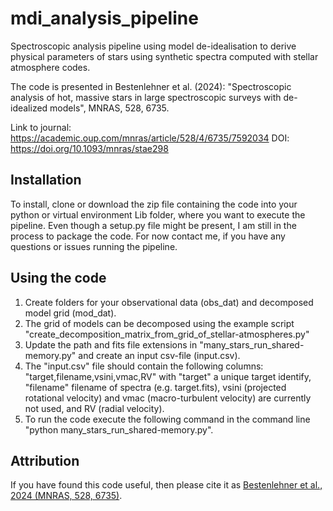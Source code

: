 # mdi_analysis_pipeline
Spectroscopic analysis pipeline using model de-idealisation to derive physical parameters of stars using synthetic spectra computed with stellar atmosphere codes.

The code is presented in Bestenlehner et al. (2024): "Spectroscopic analysis of hot, massive stars in large spectroscopic surveys with de-idealized models", MNRAS, 528, 6735.

Link to journal: https://academic.oup.com/mnras/article/528/4/6735/7592034
DOI: https://doi.org/10.1093/mnras/stae298

## Installation

To install, clone or download the zip file containing the code into your python or virtual environment Lib folder, where you want to execute the pipeline. Even though a setup.py file might be present, I am still in the process to package the code. For now contact me, if you have any questions or issues running the pipeline. 

## Using the code

1. Create folders for your observational data (obs_dat) and decomposed model grid (mod_dat).  
2. The grid of models can be decomposed using the example script "create_decomposition_matrix_from_grid_of_stellar-atmospheres.py"
3. Update the path and fits file extensions in "many_stars_run_shared-memory.py" and create an input csv-file (input.csv).
4. The "input.csv" file should contain the following columns: "target,filename,vsini,vmac,RV" with "target" a unique target identify, "filename" filename of spectra (e.g. target.fits), vsini (projected rotational velocity) and vmac (macro-turbulent velocity) are currently not used, and RV (radial velocity).
5. To run the code execute the following command in the command line "python many_stars_run_shared-memory.py".

## Attribution

If you have found this code useful, then please cite it as [Bestenlehner et al., 2024 (MNRAS, 528, 6735)](https://ui.adsabs.harvard.edu/abs/2024MNRAS.528.6735B/abstract).

